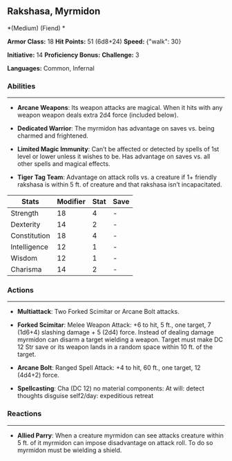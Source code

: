 ## Rakshasa, Myrmidon
*(Medium) (Fiend) *

**Armor Class:** 18
**Hit Points:** 51 (6d8+24)
**Speed:** {"walk": 30}

**Initiative:** 14
**Proficiency Bonus:**
**Challenge:** 3

**Languages:** Common, Infernal

### Abilities
 --- 
- **Arcane Weapons**: Its weapon attacks are magical. When it hits with any weapon weapon deals extra 2d4 force (included below).

- **Dedicated Warrior**: The myrmidon has advantage on saves vs. being charmed and frightened.

- **Limited Magic Immunity**: Can’t be affected or detected by spells of 1st level or lower unless it wishes to be. Has advantage on saves vs. all other spells and magical effects.

- **Tiger Tag Team**: Advantage on attack rolls vs. a creature if 1+ friendly rakshasa is within 5 ft. of creature and that rakshasa isn’t incapacitated.



| Stats | Modifier | Stat | Save
| ---- | ---- | ---- | ---- |
| Strength | 18 | 4 | - |
| Dexterity | 14 | 2 | - |
| Constitution | 18 | 4 | - |
| Intelligence | 12 | 1 | - |
| Wisdom | 12 | 1 | - |
| Charisma | 14 | 2 | - |

### Actions
 --- 
- **Multiattack**: Two Forked Scimitar or Arcane Bolt attacks.

- **Forked Scimitar**: Melee Weapon Attack: +6 to hit, 5 ft., one target, 7 (1d6+4) slashing damage + 5 (2d4) force. Instead of dealing damage myrmidon can disarm a target wielding a weapon. Target must make DC 12 Str save or its weapon lands in a random space within 10 ft. of the target.

- **Arcane Bolt**: Ranged Spell Attack: +4 to hit, 60 ft., one target, 12 (4d4+2) force.

- **Spellcasting**: Cha (DC 12) no material components: At will: detect thoughts disguise self2/day: expeditious retreat

### Reactions
 --- 
- **Allied Parry**: When a creature myrmidon can see attacks creature within 5 ft. of it myrmidon can impose disadvantage on attack roll. To do so myrmidon must be wielding a shield.

